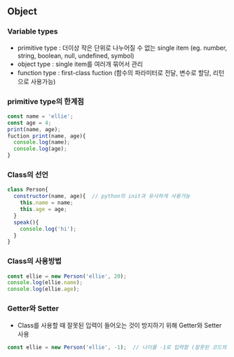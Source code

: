 ## Object
### Variable types
* primitive type : 더이상 작은 단위로 나누어질 수 없는 single item (eg. number, string, boolean, null, undefined, symbol)
* object type : single item를 여러개 묶어서 관리
* function type : first-class fuction (함수의 파라미터로 전달, 변수로 할당, 리턴으로 사용가능)

### primitive type의 한계점
```javascript
const name = 'ellie';
const age = 4;
print(name, age);
fuction print(name, age){
  console.log(name);
  console.log(age);
}

```

### Class의 선언

```javascript
class Person{
  constructor(name, age){  // python의 init과 유사하게 사용가능
    this.name = name;
    this.age = age;
  }
  speak(){
    console.log('hi');
  }
}
```

### Class의 사용방법

```javascript
const ellie = new Person('ellie', 20);
console.log(ellie.name);
console.log(ellie.age);
```

### Getter와 Setter
* Class를 사용할 때 잘못된 입력이 들어오는 것이 방지하기 위해 Getter와 Setter 사용

```javascript
const ellie = new Person('ellie', -1);  // 나이를 -1로 입력함 (잘못된 코드의 예)
```
